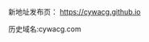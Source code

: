 
<p>新地址发布页：
<a href="https://cywacg.github.io">https://cywacg.github.io</a>
</p>
<p>历史域名:cywacg.com</p>
